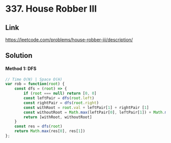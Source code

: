 # 337. House Robber III

## Link
https://leetcode.com/problems/house-robber-iii/description/

## Solution
#### Method 1: DFS
```javascript
// Time O(N) | Space O(H)
var rob = function(root) {
    const dfs = (root) => {
        if (root === null) return [0, 0]
        const leftPair = dfs(root.left)
        const rightPair = dfs(root.right)
        const withRoot = root.val + leftPair[1] + rightPair [1]
        const withoutRoot = Math.max(leftPair[0], leftPair[1]) + Math.max(rightPair[0], rightPair[1])
        return [withRoot, withoutRoot]
    }
    const res = dfs(root)
    return Math.max(res[0], res[1])
};
```
